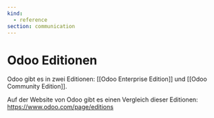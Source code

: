 ```yaml
---
kind:
  - reference
section: communication
---
```


# Odoo Editionen

Odoo gibt es in zwei Editionen: [[Odoo Enterprise Edition]] und [[Odoo Community Edition]].

Auf der Website von Odoo gibt es einen Vergleich dieser Editionen: <https://www.odoo.com/page/editions>
